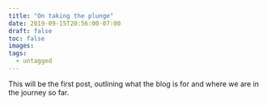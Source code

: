 ```yaml
---
title: "On taking the plunge"
date: 2019-09-15T20:56:00-07:00
draft: false
toc: false
images:
tags:
  - untagged
---
```


This will be the first post, outlining what the blog is for and where we are in the journey so far.
